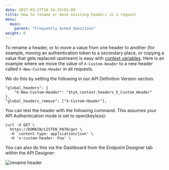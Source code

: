 ```yaml
---
date: 2017-03-27T16:34:33+01:00
title: How to rename or move existing headers in a request
menu:
  main:
    parent: "Frequently Asked Questions"
weight: 0 
---
```


To rename a header, or to move a value from one header to another (for example, moving an authentication token to a secondary place, or copying a value that gets replaced upstream) is easy with [context variables][1]. Here is an example where we move the value of `X-Custom-Header` to a new header called `X-New-Custom-Header` in all requests.

We do this by setting the following in our API Definition Version section:
```{.copyWrapper}
"global_headers": {
    "X-New-Custom-Header": "$tyk_context.headers_X_Custom_Header"
},
"global_headers_remove": ["X-Custom-Header"],
```

You can test the header with the following command. This assumes your API Authentication mode is set to open(keyless):

```{.copyWrapper}
curl -X GET \
  https://DOMAIN/LISTEN_PATH/get \
  -H 'content-type: application/json' \
  -H 'x-custom-header: Foo' \
```


You can also do this via the Dashboard from the Endpoint Designer tab within the API Designer:

![rename header][2]



[1]: /docs/concepts/context-variables/
[2]: /docs/img/dashboard/system-management/rename_headers.png